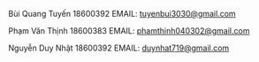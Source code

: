 Bùi Quang Tuyến 18600392 EMAIL: tuyenbui3030@gmail.com

Phạm Văn Thịnh 18600383 EMAIL: phamthinh040302@gmail.com

Nguyễn Duy Nhật 18600392 EMAIL: duynhat719@gmail.com
